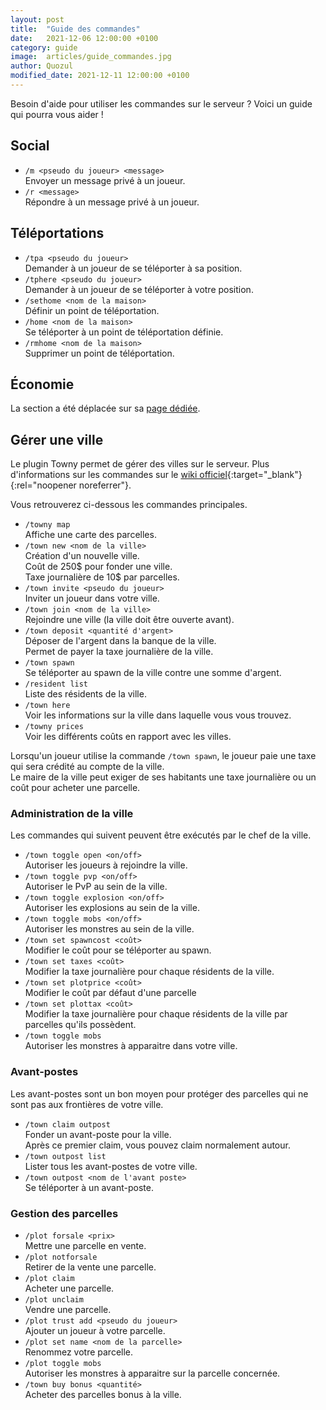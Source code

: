 ```yaml
---
layout: post
title:  "Guide des commandes"
date:   2021-12-06 12:00:00 +0100
category: guide
image:  articles/guide_commandes.jpg
author: Quozul
modified_date: 2021-12-11 12:00:00 +0100
---
```

Besoin d'aide pour utiliser les commandes sur le serveur ? Voici un guide qui pourra vous aider !

## Social

- `/m <pseudo du joueur> <message>`  
Envoyer un message privé à un joueur.
- `/r <message>`  
Répondre à un message privé à un joueur.

## Téléportations

- `/tpa <pseudo du joueur>`  
Demander à un joueur de se téléporter à sa position.
- `/tphere <pseudo du joueur>`  
Demander à un joueur de se téléporter à votre position.
- `/sethome <nom de la maison>`  
Définir un point de téléportation.
- `/home <nom de la maison>`  
Se téléporter à un point de téléportation définie.
- `/rmhome <nom de la maison>`  
Supprimer un point de téléportation.

## Économie

La section a été déplacée sur sa [page dédiée](/guide/2021/12/11/faire-du-commerce).

## Gérer une ville

Le plugin Towny permet de gérer des villes sur le serveur.
Plus d'informations sur les commandes sur le [wiki officiel](https://github.com/TownyAdvanced/Towny/wiki/Towny-Commands){:target="_blank"}{:rel="noopener noreferrer"}.

Vous retrouverez ci-dessous les commandes principales.

- `/towny map`  
Affiche une carte des parcelles.
- `/town new <nom de la ville>`  
Création d'un nouvelle ville.  
Coût de 250$ pour fonder une ville.  
Taxe journalière de 10$ par parcelles.
- `/town invite <pseudo du joueur>`  
Inviter un joueur dans votre ville.
- `/town join <nom de la ville>`  
Rejoindre une ville (la ville doit être ouverte avant).
- `/town deposit <quantité d'argent>`  
Déposer de l'argent dans la banque de la ville.  
Permet de payer la taxe journalière de la ville.
- `/town spawn`  
Se téléporter au spawn de la ville contre une somme d'argent.
- `/resident list`  
Liste des résidents de la ville.
- `/town here`  
Voir les informations sur la ville dans laquelle vous vous trouvez.
- `/towny prices`  
Voir les différents coûts en rapport avec les villes.

Lorsqu'un joueur utilise la commande `/town spawn`, le joueur paie une taxe qui sera crédité au compte de la ville.  
Le maire de la ville peut exiger de ses habitants une taxe journalière ou un coût pour acheter une parcelle.

### Administration de la ville
Les commandes qui suivent peuvent être exécutés par le chef de la ville.

- `/town toggle open <on/off>`  
Autoriser les joueurs à rejoindre la ville.
- `/town toggle pvp <on/off>`  
Autoriser le PvP au sein de la ville.
- `/town toggle explosion <on/off>`  
Autoriser les explosions au sein de la ville.
- `/town toggle mobs <on/off>`  
Autoriser les monstres au sein de la ville.
- `/town set spawncost <coût>`  
Modifier le coût pour se téléporter au spawn.
- `/town set taxes <coût>`  
Modifier la taxe journalière pour chaque résidents de la ville.
- `/town set plotprice <coût>`  
Modifier le coût par défaut d'une parcelle
- `/town set plottax <coût>`  
Modifier la taxe journalière pour chaque résidents de la ville par parcelles qu'ils possèdent.
- `/town toggle mobs`  
Autoriser les monstres à apparaitre dans votre ville.

### Avant-postes
Les avant-postes sont un bon moyen pour protéger des parcelles qui ne sont pas aux frontières de votre ville.

- `/town claim outpost`  
Fonder un avant-poste pour la ville.  
Après ce premier claim, vous pouvez claim normalement autour.
- `/town outpost list`  
Lister tous les avant-postes de votre ville.
- `/town outpost <nom de l'avant poste>`  
Se téléporter à un avant-poste.

### Gestion des parcelles
- `/plot forsale <prix>`  
Mettre une parcelle en vente.
- `/plot notforsale`  
Retirer de la vente une parcelle.
- `/plot claim`  
Acheter une parcelle.
- `/plot unclaim`  
Vendre une parcelle.
- `/plot trust add <pseudo du joueur>`  
Ajouter un joueur à votre parcelle.
- `/plot set name <nom de la parcelle>`  
Renommez votre parcelle.
- `/plot toggle mobs`  
Autoriser les monstres à apparaitre sur la parcelle concernée.
- `/town buy bonus <quantité>`  
Acheter des parcelles bonus à la ville.